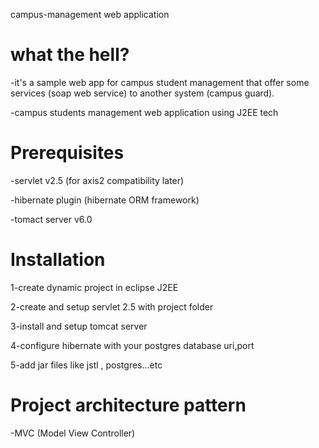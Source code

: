 campus-management web application
# what the hell?
-it's a sample web app for campus student management that offer some services (soap web service) to another system (campus guard). 

-campus students management web application
using J2EE tech
# Prerequisites
-servlet v2.5 (for axis2 compatibility later)

-hibernate plugin (hibernate ORM framework)

-tomact server v6.0
# Installation
1-create dynamic project in eclipse J2EE

2-create and setup servlet 2.5 with project folder

3-install and setup tomcat server

4-configure hibernate with your postgres database uri,port

5-add jar files like jstl , postgres...etc
# Project architecture pattern
-MVC (Model View Controller)
